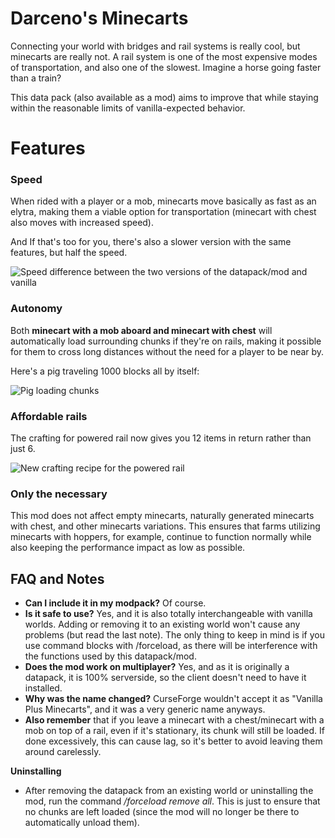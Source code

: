 # Darceno's Minecarts

Connecting your world with bridges and rail systems is really cool, but minecarts are really not. A rail system is one of the most expensive modes of transportation, and also one of the slowest. Imagine a horse going faster than a train?

This data pack (also available  as a mod) aims to improve that while staying within the reasonable limits of vanilla-expected behavior.

# Features
### Speed
When rided with a player or a mob, minecarts move basically as fast as an elytra, making them a viable option for transportation (minecart with chest also moves with increased speed).

And If that's too for you, there's also a slower version with the same features, but half the speed.

![Speed difference between the two versions of the datapack/mod and vanilla](./images/speeddifference.gif)

### Autonomy
Both **minecart with a mob aboard and minecart with chest** will automatically load surrounding chunks if they're on rails, making it possible for them to cross long distances without the need for a player to be near by.

Here's a pig traveling 1000 blocks all by itself:

![Pig loading chunks](./images/pigloadingchunks.gif)

### Affordable rails
The crafting for powered rail now gives you 12 items in return rather than just 6.

![New crafting recipe for the powered rail](./images/poweredrail_craft.png)

### Only the necessary
This mod does not affect empty minecarts, naturally generated minecarts with chest, and other minecarts variations. This ensures that farms utilizing minecarts with hoppers, for example, continue to function normally while also keeping the performance impact as low as possible.

## FAQ and Notes
- **Can I include it in my modpack?** Of course. 
- **Is it safe to use?** Yes, and it is also totally interchangeable with vanilla worlds. Adding or removing it to an existing world won't cause any problems (but read the last note). The only thing to keep in mind is if you use command blocks with /forceload, as there will be interference with the functions used by this datapack/mod.
- **Does the mod work on multiplayer?** Yes, and as it is originally a datapack, it is 100% serverside, so the client doesn't need to have it installed.
- **Why was the name changed?** CurseForge wouldn't accept it as "Vanilla Plus Minecarts", and it was a very generic name anyways.
- **Also remember** that if you leave a minecart with a chest/minecart with a mob on top of a rail, even if it's stationary, its chunk will still be loaded. If done excessively, this can cause lag, so it's better to avoid leaving them around carelessly.

**Uninstalling**
- After removing the datapack from an existing world or uninstalling the mod, run the command */forceload remove all*. This is just to ensure that no chunks are left loaded (since the mod will no longer be there to automatically unload them).

